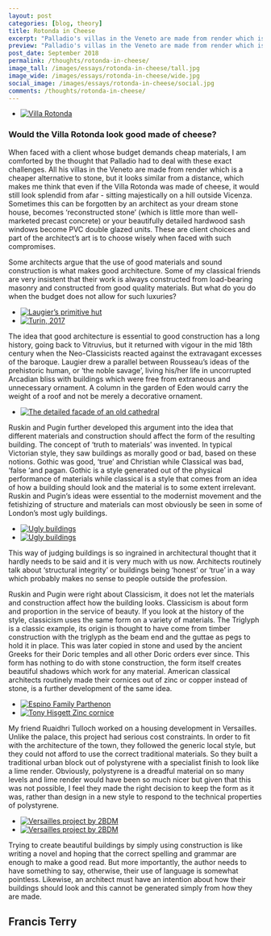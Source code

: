 ```yaml
---
layout: post
categories: [blog, theory]
title: Rotonda in Cheese
excerpt: "Palladio's villas in the Veneto are made from render which is a cheaper alternative to stone, but it looks similar from a distance ... I think even if the Villa Rotonda was made of cheese, it would still look splendid from afar."
preview: "Palladio's villas in the Veneto are made from render which is a cheaper alternative to stone, but it looks similar from a distance ... I think even if the Villa Rotonda was made of cheese, it would still look splendid from afar."
post_date: September 2018
permalink: /thoughts/rotonda-in-cheese/
image_tall: /images/essays/rotonda-in-cheese/tall.jpg
image_wide: /images/essays/rotonda-in-cheese/wide.jpg
social_image: /images/essays/rotonda-in-cheese/social.jpg
comments: /thoughts/rotonda-in-cheese/
---
```


<ul class="list">
	<li class="full">
		<a class="fancybox" rel="group" href="/images/essays/rotonda-in-cheese/rotonda-01.jpg" title="Villa Rotonda">
			<img src="/images/essays/rotonda-in-cheese/thumbs/rotonda-01.jpg" alt="Villa Rotonda" />
		</a>
	</li>
</ul> 

<h3>
	Would the Villa Rotonda look good made of cheese?
</h3><p>
	When faced with a client whose budget demands cheap materials, I am comforted by the thought that Palladio had to deal with these exact challenges. All his villas in the Veneto are made from render which is a cheaper alternative to stone, but it looks similar from a distance, which makes me think that even if the Villa Rotonda was made of cheese, it would still look splendid from afar - sitting majestically on a hill outside Vicenza. Sometimes this can be forgotten by an architect as your dream stone house, becomes ‘reconstructed stone’ (which is little more than well-marketed precast concrete) or your beautifully detailed hardwood sash windows become PVC double glazed units. These are client choices and part of the architect’s art is to choose wisely when faced with such compromises.
</p><p>
	Some architects argue that the use of good materials and sound construction is what makes good architecture. Some of my classical friends are very insistent that their work is always constructed from load-bearing masonry and constructed from good quality materials. But what do you do when the budget does not allow for such luxuries?
</p>

<ul class="list">
	<li class="half">
		<a class="fancybox" rel="group" href="/images/essays/rotonda-in-cheese/rotonda-02.jpg" title="Laugier’s primitive hut">
			<img src="/images/essays/rotonda-in-cheese/thumbs/rotonda-02.jpg" alt="Laugier’s primitive hut" />
		</a>
	</li>
	<li class="half">
		<a class="fancybox" rel="group" href="/images/essays/rotonda-in-cheese/rotonda-03.jpg" title="Turin, 2017">
			<img src="/images/essays/rotonda-in-cheese/thumbs/rotonda-03.jpg" alt="Turin, 2017" />
		</a>
	</li>
</ul>

<p>
	The idea that good architecture is essential to good construction has a long history, going back to Vitruvius, but it returned with vigour in the mid 18th century when the Neo-Classicists reacted against the extravagant excesses of the baroque. Laugier drew a parallel between Rousseau’s ideas of the prehistoric human, or ‘the noble savage’, living his/her life in uncorrupted Arcadian bliss with buildings which were free from extraneous and unnecessary ornament. A column in the garden of Eden would carry the weight of a roof and not be merely a decorative ornament. 
</p>

<ul class="list">
	<li class="full">
		<a class="fancybox" rel="group" href="/images/essays/rotonda-in-cheese/rotonda-04.jpg" title="The detailed facade of an old cathedral">
			<img src="/images/essays/rotonda-in-cheese/thumbs/rotonda-04.jpg" alt="The detailed facade of an old cathedral" />
		</a>
	</li>
</ul> 

<p>
	Ruskin and Pugin further developed this argument into the idea that different materials and construction should affect the form of the resulting building. The concept of ‘truth to materials’ was invented. In typical Victorian style, they saw buildings as morally good or bad, based on these notions. Gothic was good, ‘true’ and Christian while Classical was bad, ‘false ‘and pagan. Gothic is a style generated out of the physical performance of materials while classical is a style that comes from an idea of how a building should look and the material is to some extent irrelevant. Ruskin and Pugin’s ideas were essential to the modernist movement and the fetishizing of structure and materials can most obviously be seen in some of London’s most ugly buildings.
</p>

<ul class="list">
	<li class="half">
		<a class="fancybox" rel="group" href="/images/essays/rotonda-in-cheese/rotonda-06.jpg" title="Ugly buildings">
			<img src="/images/essays/rotonda-in-cheese/thumbs/rotonda-06.jpg" alt="Ugly buildings" />
		</a>
	</li>
	<li class="half">
		<a class="fancybox" rel="group" href="/images/essays/rotonda-in-cheese/rotonda-07.jpg" title="Ugly buildings">
			<img src="/images/essays/rotonda-in-cheese/thumbs/rotonda-07.jpg" alt="Ugly buildings" />
		</a>
	</li>
</ul>

<p>
	This way of judging buildings is so ingrained in architectural thought that it hardly needs to be said and it is very much with us now. Architects routinely talk about ‘structural integrity’ or buildings being ‘honest’ or ‘true’ in a way which probably makes no sense to people outside the profession.
</p><p>
	Ruskin and Pugin were right about Classicism, it does not let the materials and construction affect how the building looks. Classicism is about form and proportion in the service of beauty.  If you look at the history of the style, classicism uses the same form on a variety of materials. The Triglyph is a classic example, its origin is thought to have come from timber construction with the triglyph as the beam end and the guttae as pegs to hold it in place. This was later copied in stone and used by the ancient Greeks for their Doric temples and all other Doric orders ever since. This form has nothing to do with stone construction, the form itself creates beautiful shadows which work for any material. American classical architects routinely made their cornices out of zinc or copper instead of stone, is a further development of the same idea.
</p>

<ul class="list">
	<li class="half">
		<a class="fancybox" rel="group" href="/images/essays/rotonda-in-cheese/rotonda-09.jpg" title="Espino Family Parthenon">
			<img src="/images/essays/rotonda-in-cheese/thumbs/rotonda-09.jpg" alt="Espino Family Parthenon" />
		</a>
	</li>
	<li class="half">
		<a class="fancybox" rel="group" href="/images/essays/rotonda-in-cheese/rotonda-10.jpg" title="Tony Hisgett Zinc cornice">
			<img src="/images/essays/rotonda-in-cheese/thumbs/rotonda-10.jpg" alt="Tony Hisgett Zinc cornice" />
		</a>
	</li>
</ul>

<p>
	My friend Ruaidhri Tulloch worked on a housing development in Versailles.  Unlike the palace, this project had serious cost constraints. In order to fit with the architecture of the town, they followed the generic local style, but they could not afford to use the correct traditional materials. So they built a traditional urban block out of polystyrene with a specialist finish to look like a lime render. Obviously, polystyrene is a dreadful material on so many levels and lime render would have been so much nicer but given that this was not possible, I feel they made the right decision to keep the form as it was, rather than design in a new style to respond to the technical properties of polystyrene. 
</p>

<ul class="list">
	<li class="half">
		<a class="fancybox" rel="group" href="/images/essays/rotonda-in-cheese/rotonda-12.jpg" title="Versailles project by 2BDM">
			<img src="/images/essays/rotonda-in-cheese/thumbs/rotonda-12.jpg" alt="Versailles project by 2BDM" />
		</a>
	</li>
	<li class="half">
		<a class="fancybox" rel="group" href="/images/essays/rotonda-in-cheese/rotonda-13.jpg" title="Versailles project by 2BDM">
			<img src="/images/essays/rotonda-in-cheese/thumbs/rotonda-13.jpg" alt="Versailles project by 2BDM" />
		</a>
	</li>
</ul>

<p>
	Trying to create beautiful buildings by simply using construction is like writing a novel and hoping that the correct spelling and grammar are enough to make a good read. But more importantly, the author needs to have something to say, otherwise, their use of language is somewhat pointless. Likewise, an architect must have an intention about how their buildings should look and this cannot be generated simply from how they are made. 
</p>

<h2>
	Francis Terry
</h2>